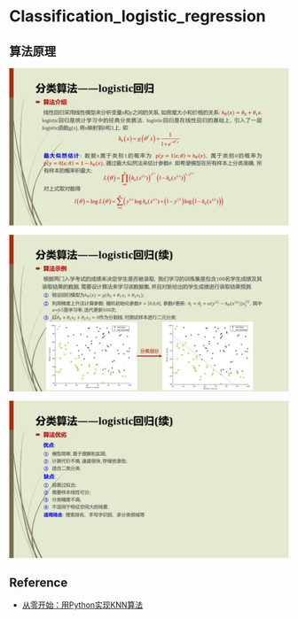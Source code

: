 Classification_logistic_regression
=========================

算法原理
------------

![](https://github.com/Daniel1586/Initiative_machine_learning/raw/master/00_algorithm_materials/08_Logistic_Regression/LR_01.jpg) 

![](https://github.com/Daniel1586/Initiative_machine_learning/raw/master/00_algorithm_materials/08_Logistic_Regression/LR_02.jpg) 

![](https://github.com/Daniel1586/Initiative_machine_learning/raw/master/00_algorithm_materials/08_Logistic_Regression/LR_03.jpg) 

Reference
------------
* [从零开始：用Python实现KNN算法](http://www.58maisui.com/2016/06/15/a-197/?ref=myread)
